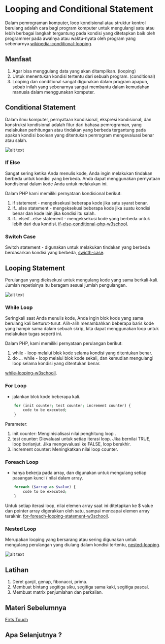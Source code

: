 # Looping and Conditional Statement
Dalam pemrograman komputer, loop kondisional atau struktur kontrol berulang adalah cara bagi program komputer untuk mengulangi satu atau lebih berbagai langkah tergantung pada kondisi yang ditetapkan baik oleh programmer pada awalnya atau waktu-nyata oleh program yang sebenarnya.[wikipedia-conditional-looping](https://en.wikipedia.org/wiki/Conditional_loop).

## Manfaat
1. Agar bisa menggulang data yang akan ditampilkan. (looping)
2. Untuk menentukan kondisi tertentu dari sebuah program. (conditional)
3. Looping dan conditional sangat digunakan dalam program apapun, sebab inilah yang sebenarnya sangat membantu dalam kemudahan manusia dalam menggunakan komputer.
## Conditional Statement 
Dalam ilmu komputer, pernyataan kondisional, ekspresi kondisional, dan konstruksi kondisional adalah fitur dari bahasa pemrograman, yang melakukan perhitungan atau tindakan yang berbeda tergantung pada apakah kondisi boolean yang ditentukan pemrogram mengevaluasi benar atau salah.

![alt text](https://github.com/triabagus/roadmap-backend/tree/master/3.Looping%20and%20Conditional%20Statement/image/ifelse.gif)
### If Else 
Sangat sering ketika Anda menulis kode, Anda ingin melakukan tindakan berbeda untuk kondisi yang berbeda. Anda dapat menggunakan pernyataan kondisional dalam kode Anda untuk melakukan ini.

Dalam PHP kami memiliki pernyataan kondisional berikut:
1. if statement - mengeksekusi beberapa kode jika satu syarat benar.
2. if...else statement - mengeksekusi beberapa kode jika suatu kondisi benar dan kode lain jika kondisi itu salah.
3. if...elseif...else statement - mengeksekusi kode yang berbeda untuk lebih dari dua kondisi.
[if-else-conditional-php-w3school](https://www.w3schools.com/php/php_if_else.asp).

### Switch Case
Switch statement - digunakan untuk melakukan tindakan yang berbeda berdasarkan kondisi yang berbeda, [swicth-case](https://www.w3schools.com/php/php_switch.asp).

## Looping Statement
Perulangan yang dieksekusi untuk mengulang kode yang sama berkali-kali. Jumlah repetisinya itu beragam sesuai jumlah pengulangan.

![alt text](https://github.com/triabagus/roadmap-backend/tree/master/3.Looping%20and%20Conditional%20Statement/image/while.gif)
### While Loop
Seringkali saat Anda menulis kode, Anda ingin blok kode yang sama berulang kali berturut-turut. Alih-alih menambahkan beberapa baris kode yang hampir sama dalam sebuah skrip, kita dapat menggunakan loop untuk melakukan tugas seperti ini.


Dalam PHP, kami memiliki pernyataan perulangan berikut:

1. while - loop melalui blok kode selama kondisi yang ditentukan benar.
2. do ... while - loop melalui blok kode sekali, dan kemudian mengulangi loop selama kondisi yang ditentukan benar.

[while-looping-w3schooll](https://www.w3schools.com/php/php_looping.asp).
### For Loop
- jalankan blok kode beberapa kali.
```php
    for (init counter; test counter; increment counter) {
        code to be executed;
    }
```
Parameter: 
1. init counter: Menginisialisasi nilai penghitung loop .
2. test counter: Dievaluasi untuk setiap iterasi loop. Jika bernilai TRUE, loop berlanjut. Jika mengevaluasi ke FALSE, loop berakhir. 
3. increment counter: Meningkatkan nilai loop counter.
### Foreach Loop 
- hanya bekerja pada array, dan digunakan untuk mengulang setiap pasangan kunci / nilai dalam array.
```php
    foreach ($array as $value) {
        code to be executed;
    }
```
Untuk setiap iterasi loop, nilai elemen array saat ini ditetapkan ke $ value dan pointer array digerakkan oleh satu, sampai mencapai elemen array terakhir.
[for-foreach-looping-statement-w3schooll](https://www.w3schools.com/php/php_looping_for.asp).
### Nested Loop
Merupakan looping yang bersarang atau sering digunakan untuk mengulang perulangan yang diulang dalam kondisi tertentu,  [nested-looping](https://www.improgrammer.net/php-nested-loop/).

![alt text](https://github.com/triabagus/roadmap-backend/tree/master/3.Looping%20and%20Conditional%20Statement/image/nested.png)
## Latihan
1. Deret ganjil, genap, fibonacci, prima.
2. Membuat bintang segitiga siku, segitiga sama kaki, segitiga pascal.
3. Membuat matrix penjumlahan dan perkalian.

## Materi Sebelumnya
[Firts Touch](https://github.com/triabagus/roadmap-backend/tree/master/2.Firts%20Touch)
## Apa Selanjutnya ?

